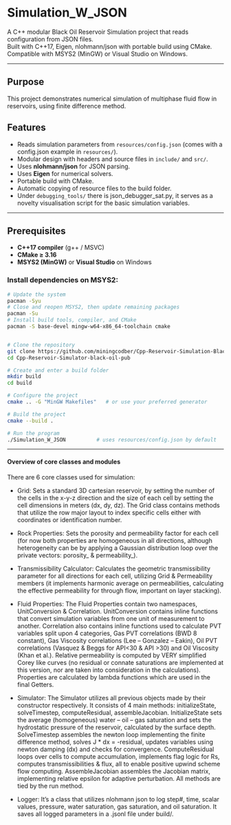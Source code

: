 # Simulation_W_JSON

A C++ modular Black Oil Reservoir Simulation project that reads configuration from JSON files.  
Built with C++17, Eigen, nlohmann/json with portable build using CMake. Compatible with MSYS2 (MinGW) or Visual Studio on Windows.

---

## Purpose

This project demonstrates numerical simulation of multiphase fluid flow in reservoirs, using finite difference method.

## Features

- Reads simulation parameters from `resources/config.json` (comes with a config.json example in `resources/`).
- Modular design with headers and source files in `include/` and `src/`.
- Uses **nlohmann/json** for JSON parsing.
- Uses **Eigen** for numerical solvers.
- Portable build with CMake.
- Automatic copying of resource files to the build folder.
- Under `debugging_tools/` there is json_debugger_sat.py, it serves as a novelty visualisation script for the basic simulation variables.

---

## Prerequisites

- **C++17 compiler** (g++ / MSVC)  
- **CMake ≥ 3.16**  
- **MSYS2 (MinGW)** or **Visual Studio** on Windows  

### Install dependencies on MSYS2:

```bash
# Update the system
pacman -Syu
# Close and reopen MSYS2, then update remaining packages
pacman -Su
# Install build tools, compiler, and CMake
pacman -S base-devel mingw-w64-x86_64-toolchain cmake


# Clone the repository
git clone https://github.com/miningcodber/Cpp-Reservoir-Simulation-Black-Oil-pub.git
cd Cpp-Reservoir-Simulator-black-oil-pub

# Create and enter a build folder
mkdir build
cd build

# Configure the project
cmake .. -G "MinGW Makefiles"   # or use your preferred generator

# Build the project
cmake --build .

# Run the program
./Simulation_W_JSON          # uses resources/config.json by default
```
---

#### Overview of core classes and modules

There are 6 core classes used for simulation:

- Grid:
Sets a standard 3D cartesian reservoir, by setting the number of the cells in the x-y-z direction and the size of each cell by setting the cell dimensions in meters (dx, dy, dz). The Grid class contains methods that utilize the row major layout to index specific cells either with coordinates or identification number.

- Rock Properties:
Sets the porosity and permeability factor for each cell (for now both properties are homogeneous in all directions, although heterogeneity can be by applying a Gaussian distribution loop over the private vectors: porosity_ & permeability_).

- Transmissibility Calculator:
Calculates the geometric transmissibility parameter for all directions for each cell, utilizing Grid & Permeability members (it implements harmonic average on permeabilities, calculating the effective permeability for through flow, important on layer stacking).

- Fluid Properties:
The Fluid Properties contain two namespaces, UnitConversion & Correlation. UnitConversion contains inline functions that convert simulation variables from one unit of measurement to another. Correlation also contains inline functions used to calculate PVT variables split upon 4 categories, Gas PVT correlations (BWD 8 constant), Gas Viscosity correlations  (Lee – Gonzalez – Eakin), Oil PVT correlations (Vasquez & Beggs for API<30 & API >30) and Oil Viscosity (Khan et al.). Relative permeability is computed by VERY simplified Corey like curves (no residual  or connate saturations are implemented at this version, nor are taken into consideration in the calculations). Properties are calculated by lambda functions which are used in the final Getters.

- Simulator:
The Simulator utilizes all previous objects made by their constructor respectively. It consists of 4 main methods: initializeState, solveTimestep, computeResidual, assembleJacobian. InitializeState sets the average (homogeneous) water – oil – gas saturation and sets the hydrostatic pressure of the reservoir, calculated by the surface depth. SolveTimestep assembles the newton loop implementing the finite difference method, solves J * dx = -residual, updates variables using newton damping (dx) and checks for convergence. ComputeResidual loops over cells to compute accumulation, implements flag logic for Rs, computes transmissibilities & flux, all to enable positive upwind scheme flow computing. AssembleJacobian assembles the Jacobian matrix, implementing relative epsilon for adaptive perturbation. All methods are tied by the run method.

- Logger:
It’s a class that utilizes nlohmann json to log step#, time, scalar values, pressure, water saturation, gas saturation, and oil saturation. It saves all logged parameters in a .jsonl file under build/.